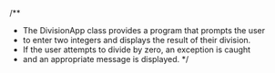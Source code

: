 /**
 * The DivisionApp class provides a program that prompts the user
 * to enter two integers and displays the result of their division.
 * If the user attempts to divide by zero, an exception is caught
 * and an appropriate message is displayed.
 */
